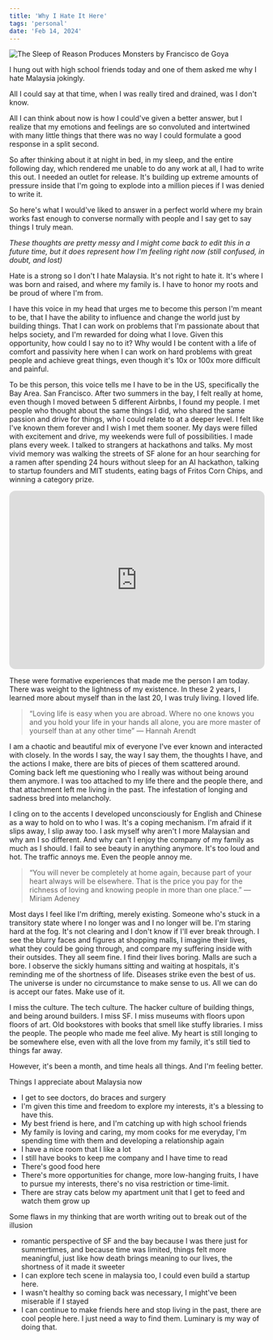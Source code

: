 ```yaml
---
title: 'Why I Hate It Here'
tags: 'personal'
date: 'Feb 14, 2024'
---
```


![The Sleep of Reason Produces Monsters by Francisco de Goya](/images/here.jpg)

I hung out with high school friends today and one of them asked me why I hate Malaysia jokingly.

All I could say at that time, when I was really tired and drained, was I don't know.

All I can think about now is how I could've given a better answer, but I realize that my emotions and feelings are so convoluted and intertwined with many little things that there was no way I could formulate a good response in a split second.

So after thinking about it at night in bed, in my sleep, and the entire following day, which rendered me unable to do any work at all, I had to write this out. I needed an outlet for release. It's building up extreme amounts of pressure inside that I'm going to explode into a million pieces if I was denied to write it.

So here's what I would've liked to answer in a perfect world where my brain works fast enough to converse normally with people and I say get to say things I truly mean.

_These thoughts are pretty messy and I might come back to edit this in a future time, but it does represent how I'm feeling right now (still confused, in doubt, and lost)_

Hate is a strong so I don't I hate Malaysia. It's not right to hate it. It's where I was born and raised, and where my family is. I have to honor my roots and be proud of where I'm from.

I have this voice in my head that urges me to become this person I'm meant to be, that I have the ability to influence and change the world just by building things. That I can work on problems that I'm passionate about that helps society, and I'm rewarded for doing what I love. Given this opportunity, how could I say no to it? Why would I be content with a life of comfort and passivity here when I can work on hard problems with great people and achieve great things, even though it's 10x or 100x more difficult and painful.

To be this person, this voice tells me I have to be in the US, specifically the Bay Area. San Francisco. After two summers in the bay, I felt really at home, even though I moved between 5 different Airbnbs, I found my people. I met people who thought about the same things I did, who shared the same passion and drive for things, who I could relate to at a deeper level. I felt like I've known them forever and I wish I met them sooner. My days were filled with excitement and drive, my weekends were full of possibilities. I made plans every week. I talked to strangers at hackathons and talks. My most vivid memory was walking the streets of SF alone for an hour searching for a ramen after spending 24 hours without sleep for an AI hackathon, talking to startup founders and MIT students, eating bags of Fritos Corn Chips, and winning a category prize.

<iframe style="border-radius:12px" src="https://open.spotify.com/embed/track/1bYItjcPRtxZs6Ir71O5RB?utm_source=generator&theme=0" width="100%" height="352" frameBorder="0" allowfullscreen="" allow="autoplay; clipboard-write; encrypted-media; fullscreen; picture-in-picture" loading="lazy"></iframe>

These were formative experiences that made me the person I am today. There was weight to the lightness of my existence. In these 2 years, I learned more about myself than in the last 20, I was truly living. I loved life.

> “Loving life is easy when you are abroad. Where no one knows you and you hold your life in your hands all alone, you are more master of yourself than at any other time” ― Hannah Arendt

I am a chaotic and beautiful mix of everyone I've ever known and interacted with closely. In the words I say, the way I say them, the thoughts I have, and the actions I make, there are bits of pieces of them scattered around. Coming back left me questioning who I really was without being around them anymore. I was too attached to my life there and the people there, and that attachment left me living in the past. The infestation of longing and sadness bred into melancholy.

I cling on to the accents I developed unconsciously for English and Chinese as a way to hold on to who I was. It's a coping mechanism. I'm afraid if it slips away, I slip away too. I ask myself why aren't I more Malaysian and why am I so different. And why can't I enjoy the company of my family as much as I should. I fail to see beauty in anything anymore. It's too loud and hot. The traffic annoys me. Even the people annoy me.

> “You will never be completely at home again, because part of your heart always will be elsewhere. That is the price you pay for the richness of loving and knowing people in more than one place.” ― Miriam Adeney

Most days I feel like I'm drifting, merely existing. Someone who's stuck in a transitory state where I no longer was and I no longer will be. I'm staring hard at the fog. It's not clearing and I don't know if I'll ever break through. I see the blurry faces and figures at shopping malls, I imagine their lives, what they could be going through, and compare my suffering inside with their outsides. They all seem fine. I find their lives boring. Malls are such a bore. I observe the sickly humans sitting and waiting at hospitals, it's reminding me of the shortness of life. Diseases strike even the best of us. The universe is under no circumstance to make sense to us. All we can do is accept our fates. Make use of it.

I miss the culture. The tech culture. The hacker culture of building things, and being around builders. I miss SF. I miss museums with floors upon floors of art. Old bookstores with books that smell like stuffy libraries. I miss the people. The people who made me feel alive. My heart is still longing to be somewhere else, even with all the love from my family, it's still tied to things far away.

However, it's been a month, and time heals all things. And I'm feeling better.

Things I appreciate about Malaysia now

- I get to see doctors, do braces and surgery
- I'm given this time and freedom to explore my interests, it's a blessing to have this.
- My best friend is here, and I'm catching up with high school friends
- My family is loving and caring, my mom cooks for me everyday, I'm spending time with them and developing a relationship again
- I have a nice room that I like a lot
- I still have books to keep me company and I have time to read
- There's good food here
- There's more opportunities for change, more low-hanging fruits, I have to pursue my interests, there's no visa restriction or time-limit.
- There are stray cats below my apartment unit that I get to feed and watch them grow up

Some flaws in my thinking that are worth writing out to break out of the illusion

- romantic perspective of SF and the bay because I was there just for summertimes, and because time was limited, things felt more meaningful, just like how death brings meaning to our lives, the shortness of it made it sweeter
- I can explore tech scene in malaysia too, I could even build a startup here.
- I wasn't healthy so coming back was necessary, I might've been miserable if I stayed
- I can continue to make friends here and stop living in the past, there are cool people here. I just need a way to find them. Luminary is my way of doing that.
